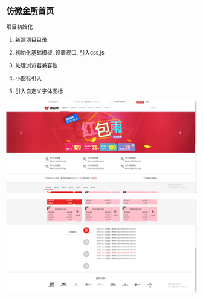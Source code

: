 ## 仿[微金所](https://www.weijinsuo.com.cn/)首页

项目初始化

1. 新建项目目录

2. 初始化基础模板, 设置视口, 引入css,js

3. 处理浏览器兼容性

4. 小图标引入

5. 引入自定义字体图标

![](./images/thumbnail/1.png)

![](./images/thumbnail/2.png)